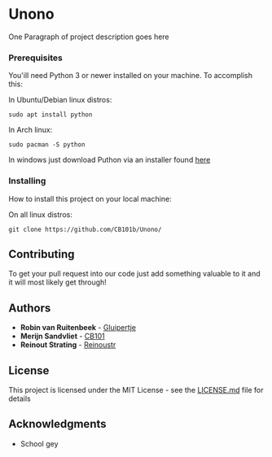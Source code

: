 # Unono

One Paragraph of project description goes here

### Prerequisites
You'ill need Python 3 or newer installed on your machine. To accomplish this: 

In Ubuntu/Debian linux distros:
```
sudo apt install python
```

In Arch linux:
```
sudo pacman -S python
```

In windows just download Puthon via an installer found [here](https://www.python.org/ftp/python/3.7.3/python-3.7.3.exe)

### Installing

How to install this project on your local machine:

On all linux distros:
```
git clone https://github.com/CB101b/Unono/
```

## Contributing
To get your pull request into our code just add something valuable to it and it will most likely get through!

## Authors

* **Robin van Ruitenbeek** - [Gluipertje](https://github.com/Gluipertje)
* **Merijn Sandvliet** - [CB101](https://github.com/CB101b)
* **Reinout Strating** - [Reinoustr](https://github.com/Reinoutstr)

## License

This project is licensed under the MIT License - see the [LICENSE.md](LICENSE.md) file for details

## Acknowledgments

* School gey
